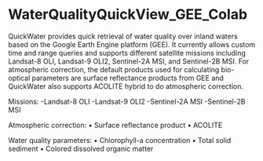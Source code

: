 # WaterQualityQuickView_GEE_Colab
QuickWater provides quick retrieval of water quality over inland waters based on the Google Earth Engine platform (GEE). It currently allows custom time and range queries and supports different satellite missions including Landsat-8 OLI, Landsat-9 OLI2, Sentinel-2A MSI, and Sentinel-2B MSI. For atmospheric correction, the default products used for calculating bio-optical parameters are surface reflectance products from GEE and QuickWater also supports ACOLITE hybrid to do atmospheric correction.

Missions:
-Landsat-8 OLI
-Landsat-9 OLI2
-Sentinel-2A MSI
-Sentinel-2B MSI

Atmospheric correction:
•	Surface reflectance product
•	ACOLITE

Water quality parameters:
•	Chlorophyll-a concentration 
•	Total solid sediment
•	Colored dissolved organic matter
